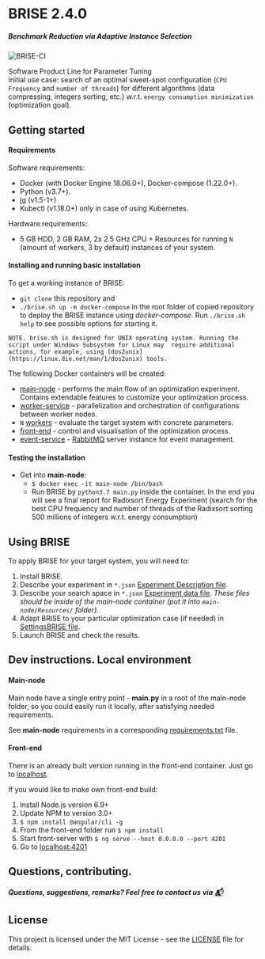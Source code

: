 # BRISE 2.4.0
##### Benchmark Reduction via Adaptive Instance Selection
![BRISE-CI](https://github.com/dpukhkaiev/BRISEv2/workflows/BRISE-CI/badge.svg?branch=dev)

Software Product Line for Parameter Tuning\
Initial use case: search of an optimal sweet-spot configuration (`CPU Frequency` and `number of threads`) for 
different algorithms (data compressing, integers sorting, etc.) w.r.t. `energy consumption minimization` 
(optimization goal).  

## Getting started
#### Requirements
Software requirements:
- Docker (with Docker Engine 18.06.0+), Docker-compose (1.22.0+).
- Python (v3.7+).
- [jq](https://stedolan.github.io/jq/) (v1.5-1+)
- Kubectl (v1.18.0+) only in case of using Kubernetes.


Hardware requirements:
- 5 GB HDD, 2 GB RAM, 2x 2.5 GHz CPU + Resources for running  `N` (amount of workers, 3 by default) instances of your system.

#### Installing and running basic installation
To get a working instance of BRISE:
- `git clone` this repository and
- `./brise.sh up -m docker-compose` in the root folder of copied repository to deploy the BRISE instance using *docker-compose*.
Run  `./brise.sh help` to see possible options for starting it.

`NOTE. brise.sh is designed for UNIX operating system. Running the script under Windows Subsystem for Linux may 
require additional actions, for example, using [dos2unix](https://linux.die.net/man/1/dos2unix) tools.` 

The following Docker containers will be created:
- [main-node](./main-node/README.md "Main node Readme.") - performs the main flow of an optimization experiment. Contains 
extendable features to customize your optimization process.
- [worker-service](./worker_service/README.md "Worker service Readme.") - parallelization and orchestration of configurations
 between worker nodes.
- `N` [workers](./worker/README.md) - evaluate the target system with concrete parameters.
- [front-end](./front-end/README.md) - control and visualisation of the optimization process.
- [event-service](./event_service/README.md) - [RabbitMQ](https://www.rabbitmq.com/) server instance for event management.

#### Testing the installation
- Get into **main-node**:
    - `$ docker exec -it main-node /bin/bash`
    - Run BRISE by `python3.7 main.py` inside the container. In the end you will see a final report for Radixsort 
    Energy Experiment (search for the best CPU frequency and number of threads of the Radixsort sorting 500 millions of 
     integers w.r.t. energy consumption)

## Using BRISE 
To apply BRISE for your target system, you will need to:
1. Install BRISE.
2. Describe your experiment in `*.json` 
[Experiment Description file](./main-node/Resources/EnergyExperiment.json "Example of task description for the Energy Experiment").
3. Describe your search space in `*.json` 
[Experiment data file](./main-node/Resources/EnergyExperimentData.json "Example for the Energy Experiment").
*These files should be inside of the main-node container (put it into `main-node/Resources/` folder).*
4. Adapt BRISE to your particular optimization case (if needed) in [SettingsBRISE file](./main-node/Resources/SettingsBRISE.json).
5. Launch BRISE and check the results.

## Dev instructions. Local environment 
#### Main-node
Main node have a single entry point - **main.py** in a root of the main-node folder, so you could easily run it locally,
after satisfying needed requirements.   

See **main-node** requirements in a corresponding [requirements.txt](./main-node/requirements.txt) file.

#### Front-end
There is an already built version running in the front-end container. Just go to [localhost](http://localhost/).

If you would like to make own front-end build:
1. Install Node.js version 6.9+
2. Update NPM to version 3.0+
3. `$ npm install @angular/cli -g`
4. From the front-end folder run `$ npm install`
5. Start front-server with `$ ng serve --host 0.0.0.0 --port 4201`
6. Go to [localhost:4201](http://localhost:4201)

## Questions, contributing.
##### Questions, suggestions, remarks? Feel free to contact us via [:mailbox_with_mail:](mailto:dmytro.pukhkaiev@tu-dresden.de)

## License
This project is licensed under the MIT License - see the [LICENSE](LICENSE) file for details.
